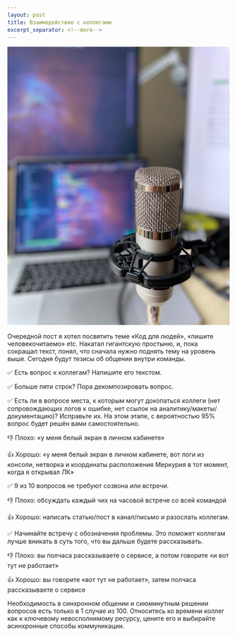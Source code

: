 ```yaml
---
layout: post
title: Взаимодействие с коллегами
excerpt_separator: <!--more-->
---
```


![Softskills](/assets/softskills.jpg)

Очередной пост я хотел посвятить теме «Код для людей», «пишите человекочитаемо» etc. Накатал гигантскую простыню, и, пока сокращал текст, понял, что сначала нужно поднять тему на уровень выше. Сегодня будут тезисы об общении внутри команды.

<!--more-->

✅ Есть вопрос к коллегам? Напишите его текстом.

✅ Больше пяти строк? Пора декомпозировать вопрос.

✅ Есть ли в вопросе места, к которым могут докопаться коллеги (нет сопровождающих логов к ошибке, нет ссылок на аналитику/макеты/документацию)? Исправьте их. На этом этапе, с вероятностью 95% вопрос будет решён вами самостоятельно.

👎 Плохо: «у меня белый экран в личном кабинете»

👍 Хорошо: «у меня белый экран в личном кабинете, вот логи из консоли, нетворка и координаты расположения Меркурия в тот момент, когда я открывал ЛК»

✅ 9 из 10 вопросов не требуют созвона или встречи.

👎 Плохо: обсуждать каждый чих на часовой встрече со всей командой

👍 Хорошо: написать статью/пост в канал/письмо и разослать коллегам.

✅ Начинайте встречу с обозначения проблемы. Это поможет коллегам лучше вникать в суть того, что вы дальше будете рассказывать.

👎 Плохо: вы полчаса рассказываете о сервисе, а потом говорите «и вот тут не работает»

👍 Хорошо: вы говорите «вот тут не работает», затем полчаса рассказываете о сервисе

Необходимость в синхронном общении и сиюминутным решении вопросов есть только в 1 случае из 100. Относитесь ко времени коллег как к ключевому невосполнимому ресурсу, цените его и выбирайте асинхронные способы коммуникации.
